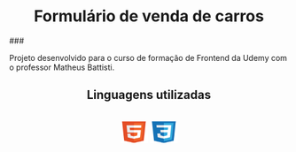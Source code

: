 <h1 align="center"> Formulário de venda de carros </h1>
###

<p>Projeto desenvolvido para o curso de formação de Frontend da Udemy com o professor Matheus Battisti.</p>

<h2 align="center"> Linguagens utilizadas</h2>

<div style="display: inline_block" align="center"><br> 
    <img align="center" alt="Ella-HTML" height="40" width="50" src="https://raw.githubusercontent.com/devicons/devicon/master/icons/html5/html5-original.svg"> 
    <img align="center" alt="Ella-CSS" height="40" width="50" src="https://raw.githubusercontent.com/devicons/devicon/master/icons/css3/css3-original.svg">
</div>

##
